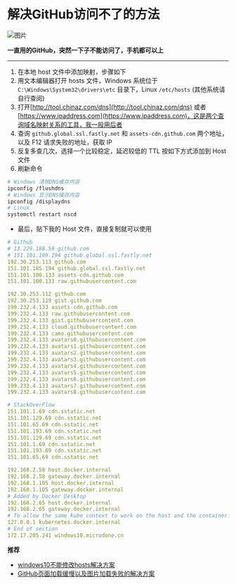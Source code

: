 # 解决GitHub访问不了的方法

<!-- 2019-05-15 -->

![图片](https://img1.360buyimg.com/img/jfs/t1/12064/11/8141/345703/5c733609Edcb49b2c/a43edbe680813e66.jpg)

**一直用的GitHub，突然一下子不能访问了，手机都可以上**

-----

1. 在本地 host 文件中添加映射，步骤如下
2. 用文本编辑器打开 hosts 文件，Windows 系统位于 `C:\Windows\System32\drivers\etc` 目录下，Linux `/etc/hosts` (其他系统请自行查阅)
3. 打开[http://tool.chinaz.com/dns](http://tool.chinaz.com/dns) 或者 [https://www.ipaddress.com](https://www.ipaddress.com)，这是两个查询域名映射关系的工具，我一般用后者
4. 查询 `github.global.ssl.fastly.net` 和 `assets-cdn.github.com` 两个地址，以及 F12 请求失败的地址，获取 IP  
5. 反复多查几次，选择一个比较稳定，延迟较低的 TTL 按如下方式添加到 Host 文件
6. 刷新命令

```bash
# Windows 清除DNS缓存内容
ipconfig /flushdns
# Windows 显示DNS缓存内容
ipconfig /displaydns
# Linux
systemctl restart nscd
```

- 最后，贴下我的 Host 文件，直接复制就可以使用

```yml
# Github
# 13.229.188.59 github.com
# 151.101.109.194 github.global.ssl.fastly.net
192.30.253.113 github.com
151.101.185.194 github.global.ssl.fastly.net
151.101.100.133 assets-cdn.github.com
151.101.100.133 raw.githubusercontent.com

192.30.253.112 github.com
192.30.253.119 gist.github.com
199.232.4.133 assets-cdn.github.com
199.232.4.133 raw.githubusercontent.com
199.232.4.133 gist.githubusercontent.com
199.232.4.133 cloud.githubusercontent.com
199.232.4.133 camo.githubusercontent.com
199.232.4.133 avatars0.githubusercontent.com
199.232.4.133 avatars1.githubusercontent.com
199.232.4.133 avatars2.githubusercontent.com
199.232.4.133 avatars3.githubusercontent.com
199.232.4.133 avatars4.githubusercontent.com
199.232.4.133 avatars5.githubusercontent.com
199.232.4.133 avatars6.githubusercontent.com
199.232.4.133 avatars7.githubusercontent.com
199.232.4.133 avatars8.githubusercontent.com

# StackOverFlow
151.101.1.69 cdn.sstatic.net
151.101.129.69 cdn.sstatic.net
151.101.65.69 cdn.sstatic.net
151.101.193.69 cdn.sstatic.net
151.101.129.69 cdn.sstatic.net
151.101.1.69 cdn.sstatic.net
151.101.193.69 cdn.sstatic.net
151.101.65.69 cdn.sstatic.net

192.168.2.58 host.docker.internal
192.168.2.58 gateway.docker.internal
192.168.1.105 host.docker.internal
192.168.1.105 gateway.docker.internal
# Added by Docker Desktop
192.168.2.65 host.docker.internal
192.168.2.65 gateway.docker.internal
# To allow the same kube context to work on the host and the container:
127.0.0.1 kubernetes.docker.internal
# End of section
172.17.205.241 windows10.microdone.cn
```

**推荐**

* [windows10不能修改hosts解决方案](https://www.cnblogs.com/lwh-note/p/9005953.html)
* [GitHub页面加载缓慢以及图片加载失败的解决方案](https://blog.csdn.net/qq_42780289/article/details/102518929)